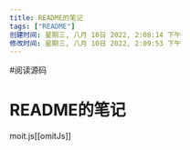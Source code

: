 ```yaml
---
title: README的笔记
tags: ["README"]
创建时间: 星期三, 八月 10日 2022, 2:08:14 下午
修改时间: 星期三, 八月 10日 2022, 2:09:53 下午
---
```

#阅读源码

# README的笔记

moit.js[[omitJs]] 